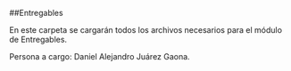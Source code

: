 ##Entregables

En este carpeta se cargarán todos los archivos necesarios para el módulo de Entregables.

Persona a cargo: Daniel Alejandro Juárez Gaona.

